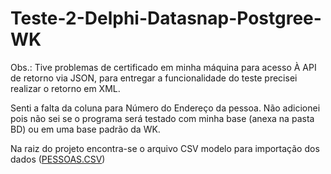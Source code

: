 # Teste-2-Delphi-Datasnap-Postgree-WK

Obs.: Tive problemas de certificado em minha máquina para acesso À API de retorno via JSON, para entregar a funcionalidade do teste precisei realizar o retorno em XML. 

Senti a falta da coluna para Número do Endereço da pessoa. Não adicionei pois não sei se o programa será testado com minha base (anexa na pasta BD) ou em uma base padrão da WK.

Na raiz do projeto encontra-se o arquivo CSV modelo para importação dos dados (<a href="https://github.com/marcioazzarini/Teste-2-Delphi-Datasnap-Postgree-WK/blob/main/PESSOAS.CSV">PESSOAS.CSV</a>)
